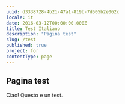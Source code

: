 ```yaml
---
uuid: d3338728-4b21-47a1-819b-7d505b2e062c
locale: it
date: 2016-03-12T00:00:00.000Z
title: Test Italiano
description: "Pagina test"
slug: /test
published: true
project: for
contentType: page
---
```


## Pagina test

Ciao! Questo e un test.
